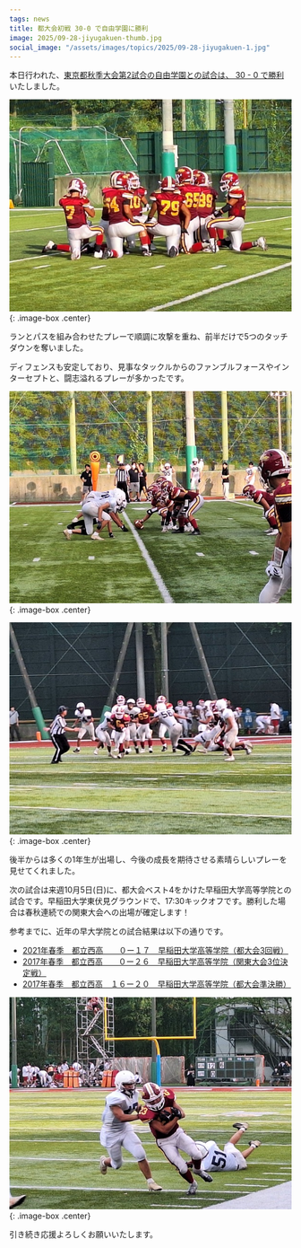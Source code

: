 ```yaml
---
tags: news
title: 都大会初戦 30-0 で自由学園に勝利
image: 2025/09-28-jiyugakuen-thumb.jpg
social_image: "/assets/images/topics/2025/09-28-jiyugakuen-1.jpg"
---
```


本日行われた、[東京都秋季大会第2試合の自由学園との試合は、 30 - 0 で勝利](/game/2025/2025-09-28-jiyugakuen.html)いたしました。

![試合風景写真](/assets/images/topics/2025/09-28-jiyugakuen-1.jpg)
{: .image-box .center}

ランとパスを組み合わせたプレーで順調に攻撃を重ね、前半だけで5つのタッチダウンを奪いました。

ディフェンスも安定しており、見事なタックルからのファンブルフォースやインターセプトと、闘志溢れるプレーが多かったです。

![試合風景写真](/assets/images/topics/2025/09-28-jiyugakuen-2.jpg)
{: .image-box .center}

![試合風景写真](/assets/images/topics/2025/09-28-jiyugakuen-3.jpg)
{: .image-box .center}

後半からは多くの1年生が出場し、今後の成長を期待させる素晴らしいプレーを見せてくれました。

次の試合は来週10月5日(日)に、都大会ベスト4をかけた早稲田大学高等学院との試合です。早稲田大学東伏見グラウンドで、17:30キックオフです。勝利した場合は春秋連続での関東大会への出場が確定します！

参考までに、近年の早大学院との試合結果は以下の通りです。
* [2021年春季　都立西高　　０ー１７　早稲田大学高等学院（都大会3回戦）](/game/2021/2021-06-06-gakuin.html)
* [2017年春季　都立西高　　０ー２６　早稲田大学高等学院（関東大会3位決定戦）](/game/2017/2017-06-18-gakuin.html)
* [2017年春季　都立西高　１６ー２０　早稲田大学高等学院（都大会準決勝）](/game/2017/2017-05-07-gakuin.html)

![試合風景写真](/assets/images/topics/2025/09-28-jiyugakuen-4.jpg)
{: .image-box .center}

引き続き応援よろしくお願いいたします。

